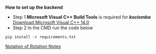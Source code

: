 **How to set up the backend**
- Step 1
**Microsoft Visual C++ Build Tools** is required for **_kociemba_** [Download Microsoft Visual C++ 14.0](https://visualstudio.microsoft.com/thank-you-downloading-visual-studio/?sku=Community&rel=16)
- Step 2
In the CMD run the code below
```
pip install -r requirements.txt 
```



[Notation of Rotation Notes](https://rubiks.fandom.com/wiki/Notation)
